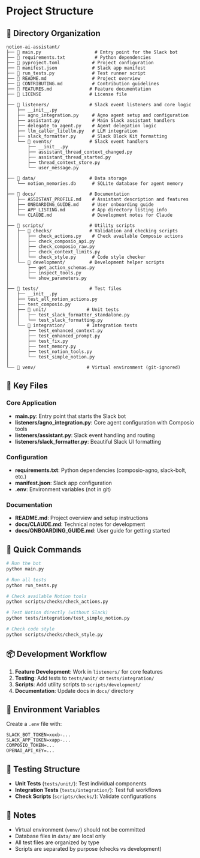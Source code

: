 # Project Structure

## 📁 Directory Organization

```
notion-ai-assistant/
├── 📄 main.py                    # Entry point for the Slack bot
├── 📄 requirements.txt           # Python dependencies
├── 📄 pyproject.toml            # Project configuration
├── 📄 manifest.json             # Slack app manifest
├── 📄 run_tests.py              # Test runner script
├── 📄 README.md                 # Project overview
├── 📄 CONTRIBUTING.md           # Contribution guidelines
├── 📄 FEATURES.md              # Feature documentation
├── 📄 LICENSE                  # License file
│
├── 📂 listeners/               # Slack event listeners and core logic
│   ├── __init__.py
│   ├── agno_integration.py     # Agno agent setup and configuration
│   ├── assistant.py            # Main Slack assistant handlers
│   ├── delegate_to_agent.py    # Agent delegation logic
│   ├── llm_caller_litellm.py   # LLM integration
│   ├── slack_formatter.py      # Slack Block Kit formatting
│   └── 📂 events/              # Slack event handlers
│       ├── __init__.py
│       ├── assistant_thread_context_changed.py
│       ├── assistant_thread_started.py
│       ├── thread_context_store.py
│       └── user_message.py
│
├── 📂 data/                    # Data storage
│   └── notion_memories.db      # SQLite database for agent memory
│
├── 📂 docs/                    # Documentation
│   ├── ASSISTANT_PROFILE.md    # Assistant description and features
│   ├── ONBOARDING_GUIDE.md     # User onboarding guide
│   ├── APP_LISTING.md          # App directory listing info
│   └── CLAUDE.md               # Development notes for Claude
│
├── 📂 scripts/                 # Utility scripts
│   ├── 📂 checks/              # Validation and checking scripts
│   │   ├── check_actions.py    # Check available Composio actions
│   │   ├── check_composio_api.py
│   │   ├── check_composio_raw.py
│   │   ├── check_context_limits.py
│   │   └── check_style.py      # Code style checker
│   └── 📂 development/         # Development helper scripts
│       ├── get_action_schemas.py
│       ├── inspect_tools.py
│       └── show_parameters.py
│
├── 📂 tests/                   # Test files
│   ├── __init__.py
│   ├── test_all_notion_actions.py
│   ├── test_composio.py
│   ├── 📂 unit/               # Unit tests
│   │   ├── test_slack_formatter_standalone.py
│   │   └── test_slack_formatting.py
│   └── 📂 integration/        # Integration tests
│       ├── test_enhanced_context.py
│       ├── test_enhanced_prompt.py
│       ├── test_fix.py
│       ├── test_memory.py
│       ├── test_notion_tools.py
│       └── test_simple_notion.py
│
└── 📂 venv/                   # Virtual environment (git-ignored)
```

## 🔧 Key Files

### Core Application
- **main.py**: Entry point that starts the Slack bot
- **listeners/agno_integration.py**: Core agent configuration with Composio tools
- **listeners/assistant.py**: Slack event handling and routing
- **listeners/slack_formatter.py**: Beautiful Slack UI formatting

### Configuration
- **requirements.txt**: Python dependencies (composio-agno, slack-bolt, etc.)
- **manifest.json**: Slack app configuration
- **.env**: Environment variables (not in git)

### Documentation
- **README.md**: Project overview and setup instructions
- **docs/CLAUDE.md**: Technical notes for development
- **docs/ONBOARDING_GUIDE.md**: User guide for getting started

## 🚀 Quick Commands

```bash
# Run the bot
python main.py

# Run all tests
python run_tests.py

# Check available Notion tools
python scripts/checks/check_actions.py

# Test Notion directly (without Slack)
python tests/integration/test_simple_notion.py

# Check code style
python scripts/checks/check_style.py
```

## 📦 Development Workflow

1. **Feature Development**: Work in `listeners/` for core features
2. **Testing**: Add tests to `tests/unit/` or `tests/integration/`
3. **Scripts**: Add utility scripts to `scripts/development/`
4. **Documentation**: Update docs in `docs/` directory

## 🔐 Environment Variables

Create a `.env` file with:
```
SLACK_BOT_TOKEN=xoxb-...
SLACK_APP_TOKEN=xapp-...
COMPOSIO_TOKEN=...
OPENAI_API_KEY=...
```

## 🧪 Testing Structure

- **Unit Tests** (`tests/unit/`): Test individual components
- **Integration Tests** (`tests/integration/`): Test full workflows
- **Check Scripts** (`scripts/checks/`): Validate configurations

## 📝 Notes

- Virtual environment (`venv/`) should not be committed
- Database files in `data/` are local only
- All test files are organized by type
- Scripts are separated by purpose (checks vs development)